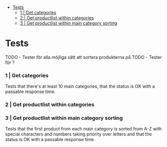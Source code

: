 
- [Tests](#tests)
    - [1 | Get categories](#1--get-categories)
    - [2 | Get productlist within categories](#2--get-productlist-within-categories)
    - [3 | Get productlist within main category sorting](#3--get-productlist-within-main-category-sorting)
# Tests
TODO - Tester för alla möjliga sätt att sortera produkterna på
TODO - Tester för ?
### 1 | Get categories
Tests that there's at least 10 main categories, that the status is OK with a passable response time.

### 2 | Get productlist within categories

### 3 | Get productlist within main category sorting
Tests that the first product from each main category is sorted from A-Z with special characters and numbers taking priority over letters and that the status is OK with a passable response time.



